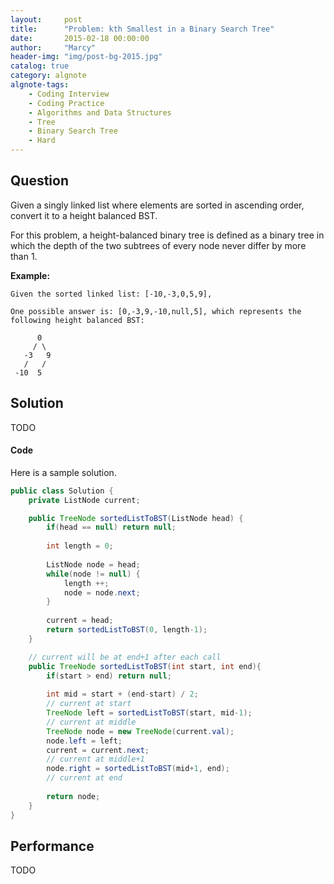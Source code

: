```yaml
---
layout:     post
title:      "Problem: kth Smallest in a Binary Search Tree"
date:       2015-02-18 00:00:00
author:     "Marcy"
header-img: "img/post-bg-2015.jpg"
catalog: true
category: algnote
algnote-tags:
    - Coding Interview
    - Coding Practice
    - Algorithms and Data Structures
    - Tree
    - Binary Search Tree
    - Hard
---
```


## Question

Given a singly linked list where elements are sorted in ascending order, convert it to a height balanced BST.

For this problem, a height-balanced binary tree is defined as a binary tree in which the depth of the two subtrees of every node never differ by more than 1.


**Example:**

```
Given the sorted linked list: [-10,-3,0,5,9],

One possible answer is: [0,-3,9,-10,null,5], which represents the following height balanced BST:

      0
     / \
   -3   9
   /   /
 -10  5
```

## Solution

TODO

#### Code

Here is a sample solution.

```java
public class Solution {
    private ListNode current;

    public TreeNode sortedListToBST(ListNode head) {
        if(head == null) return null;
        
        int length = 0;
        
        ListNode node = head;
        while(node != null) {
            length ++;
            node = node.next;
        }
        
        current = head;
        return sortedListToBST(0, length-1);
    }

    // current will be at end+1 after each call
    public TreeNode sortedListToBST(int start, int end){
        if(start > end) return null;
        
        int mid = start + (end-start) / 2;
        // current at start
        TreeNode left = sortedListToBST(start, mid-1);
        // current at middle
        TreeNode node = new TreeNode(current.val);
        node.left = left;
        current = current.next;
        // current at middle+1
        node.right = sortedListToBST(mid+1, end);
        // current at end
        
        return node;
    }
}
```

## Performance
TODO
